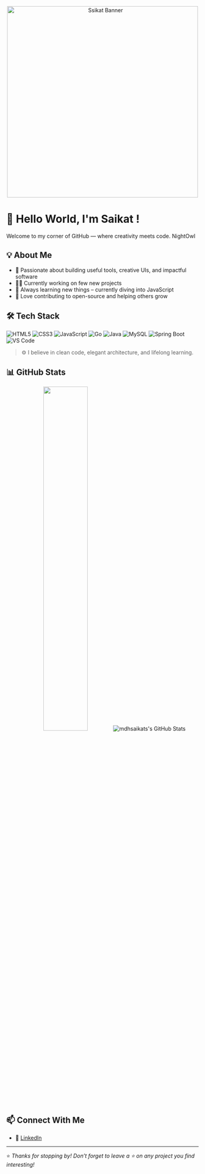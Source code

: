 <p align="center">
  <img src="https://user-images.githubusercontent.com/74038190/225813708-98b745f2-7d22-48cf-9150-083f1b00d6c9.gif" alt="Ssikat Banner" height="500"/>
</p>



# 👋 Hello World, I'm Saikat !

Welcome to my corner of GitHub — where creativity meets code.
NightOwl
## 💡 About Me

- 🎯 Passionate about building useful tools, creative UIs, and impactful software  
- 👨‍💻 Currently working on few new projects  
- 🧠 Always learning new things – currently diving into JavaScript  
- 🌱 Love contributing to open-source and helping others grow  

## 🛠️ Tech Stack

![HTML5](https://img.shields.io/badge/HTML5-E34F26?style=flat&logo=html5&logoColor=white)
![CSS3](https://img.shields.io/badge/CSS3-1572B6?style=flat&logo=css3&logoColor=white)
![JavaScript](https://img.shields.io/badge/JavaScript-F7DF1E?style=flat&logo=javascript&logoColor=black)
![Go](https://img.shields.io/badge/Go-00ADD8?style=flat&logo=go&logoColor=white)
![Java](https://img.shields.io/badge/Java-ED8B00?style=flat&logo=openjdk&logoColor=white)
![MySQL](https://img.shields.io/badge/MySQL-4479A1?style=flat&logo=mysql&logoColor=white)
![Spring Boot](https://img.shields.io/badge/Spring%20Boot-6DB33F?style=flat&logo=spring-boot&logoColor=white)
![VS Code](https://img.shields.io/badge/VS%20Code-007ACC?style=flat&logo=visual-studio-code&logoColor=white)

> ⚙️ I believe in clean code, elegant architecture, and lifelong learning.

## 📊 GitHub Stats

<p align="center">
  <img src="https://github-readme-streak-stats.herokuapp.com?user=mdhsaikats&theme=radical" width="48%" />
  <img src="https://github-readme-stats.vercel.app/api/top-langs/?username=mdhsaikats&theme=radical&show_icons=true&hide_border=true&layout=compact" alt="mdhsaikats's GitHub Stats" />
</p>

## 📫 Connect With Me

- 💼 [LinkedIn](https://www.linkedin.com/in/saikat-sikder-708bb7218/)

---

⭐ *Thanks for stopping by! Don’t forget to leave a ⭐ on any project you find interesting!*

